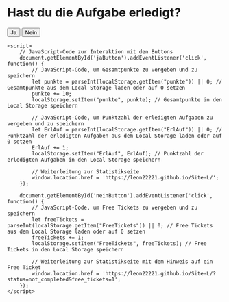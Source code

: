 <html lang="de">
<head>
    <meta charset="UTF-8">
    <meta name="viewport" content="width=device-width, initial-scale=1.0">
    <title>Fragene</title>
</head>
<body>
    <h1>Hast du die Aufgabe erledigt?</h1>
    <button id="jaButton">Ja</button>
    <button id="neinButton">Nein</button>

    <script>
        // JavaScript-Code zur Interaktion mit den Buttons
        document.getElementById('jaButton').addEventListener('click', function() {
            // JavaScript-Code, um Gesamtpunkte zu vergeben und zu speichern
            let punkte = parseInt(localStorage.getItem("punkte")) || 0; // Gesamtpunkte aus dem Local Storage laden oder auf 0 setzen
            punkte += 10;
            localStorage.setItem("punkte", punkte); // Gesamtpunkte in den Local Storage speichern

            // JavaScript-Code, um Punktzahl der erledigten Aufgaben zu vergeben und zu speichern
            let ErlAuf = parseInt(localStorage.getItem("ErlAuf")) || 0; // Punktzahl der erledigten Aufgaben aus dem Local Storage laden oder auf 0 setzen
            ErlAuf += 1;
            localStorage.setItem("ErlAuf", ErlAuf); // Punktzahl der erledigten Aufgaben in den Local Storage speichern

            // Weiterleitung zur Statistikseite
            window.location.href = 'https://leon22221.github.io/Site-L/';
        });

        document.getElementById('neinButton').addEventListener('click', function() {
            // JavaScript-Code, um Free Tickets zu vergeben und zu speichern
            let freeTickets = parseInt(localStorage.getItem("FreeTickets")) || 0; // Free Tickets aus dem Local Storage laden oder auf 0 setzen
            freeTickets += 1;
            localStorage.setItem("FreeTickets", freeTickets); // Free Tickets in den Local Storage speichern

            // Weiterleitung zur Statistikseite mit dem Hinweis auf ein Free Ticket
            window.location.href = 'https://leon22221.github.io/Site-L/?status=not_completed&free_tickets=1';
        });
    </script>
</body>
</html>
